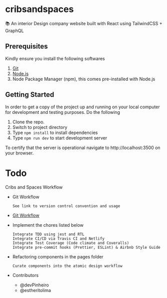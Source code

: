 # cribsandspaces


📚 An interior Design company website built with React using TailwindCSS + GraphQL

## Prerequisites

Kindly ensure you install the following softwares

1. [Git](https://git-scm.com/)
2. [Node.js](https://nodejs.org/en/)
3. Node Package Manager (npm), this comes pre-installed with Node.js


## Getting Started


In order to get a copy of the project up and running on your local computer for development and testing purposes.
Do the following

1. Clone the repo.
2. Switch to project directory
3. Type `npm install` to install dependencies
4. Type `npm run dev` to start development server 


To certify that the server is operational navigate to http://localhost:3500 on your browser.


>>
# Todo

Cribs and Spaces Workflow

- Git Workflow

      See link to version control convention and usage
- [Git Workflow](https://docs.google.com/document/d/1RIsMX-PHivShaqyP3d8Qqs5v7Gqe1FhEs744sz0JQkw/edit?usp=sharing)

- Implement the chores listed below
  
      Integrate TDD using jest and RTL
      Integrate CI/CD via Travis CI and Netlify
      Integrate Test Coverage (Code climate and Coveralls)
      Integrate pre-commit hooks (Prettier, ESLint) & Airbnb Style Guide

- Refactoring components in the pages folder
      
      Curate components into the atomic design workflow

- Contributors
    - @devPinheiro
    - @estheritolima


